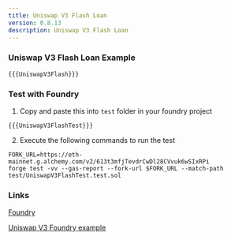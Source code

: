 ```yaml
---
title: Uniswap V3 Flash Loan
version: 0.8.13
description: Uniswap V3 Flash Loan
---
```


### Uniswap V3 Flash Loan Example

```solidity
{{{UniswapV3Flash}}}
```

### Test with Foundry

1. Copy and paste this into `test` folder in your foundry project

```solidity
{{{UniswapV3FlashTest}}}
```

2. Execute the following commands to run the test

```shell
FORK_URL=https://eth-mainnet.g.alchemy.com/v2/613t3mfjTevdrCwDl28CVvuk6wSIxRPi
forge test -vv --gas-report --fork-url $FORK_URL --match-path test/UniswapV3FlashTest.test.sol
```

### Links

<a href="https://github.com/foundry-rs/foundry" target="__blank">Foundry</a>

<a href="https://github.com/t4sk/defi-notes" target="__blank">Uniswap V3 Foundry example</a>
